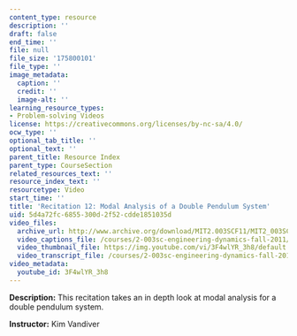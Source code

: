 ```yaml
---
content_type: resource
description: ''
draft: false
end_time: ''
file: null
file_size: '175800101'
file_type: ''
image_metadata:
  caption: ''
  credit: ''
  image-alt: ''
learning_resource_types:
- Problem-solving Videos
license: https://creativecommons.org/licenses/by-nc-sa/4.0/
ocw_type: ''
optional_tab_title: ''
optional_text: ''
parent_title: Resource Index
parent_type: CourseSection
related_resources_text: ''
resource_index_text: ''
resourcetype: Video
start_time: ''
title: 'Recitation 12: Modal Analysis of a Double Pendulum System'
uid: 5d4a72fc-6855-300d-2f52-cdde1851035d
video_files:
  archive_url: http://www.archive.org/download/MIT2.003SCF11/MIT2_003SCF11_rec12_300k.mp4
  video_captions_file: /courses/2-003sc-engineering-dynamics-fall-2011/da2b8737d5e25017a605cd03fe250fdf_3F4wlYR_3h8.vtt
  video_thumbnail_file: https://img.youtube.com/vi/3F4wlYR_3h8/default.jpg
  video_transcript_file: /courses/2-003sc-engineering-dynamics-fall-2011/fcdf65ca4ec0ea8529e82dc1ba12c70e_3F4wlYR_3h8.pdf
video_metadata:
  youtube_id: 3F4wlYR_3h8
---
```

**Description:** This recitation takes an in depth look at modal analysis for a double pendulum system.

**Instructor:** Kim Vandiver